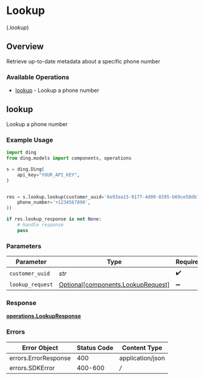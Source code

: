 # Lookup
(*.lookup*)

## Overview

Retrieve up-to-date metadata about a specific phone number

### Available Operations

* [lookup](#lookup) - Lookup a phone number

## lookup

Lookup a phone number

### Example Usage

```python
import ding
from ding.models import components, operations

s = ding.Ding(
    api_key="YOUR_API_KEY",
)


res = s.lookup.lookup(customer_uuid='6e93aa15-9177-4d09-8395-b69ce50db1c8', lookup_request=components.LookupRequest(
    phone_number='+1234567890',
))

if res.lookup_response is not None:
    # handle response
    pass
```

### Parameters

| Parameter                                                                  | Type                                                                       | Required                                                                   | Description                                                                |
| -------------------------------------------------------------------------- | -------------------------------------------------------------------------- | -------------------------------------------------------------------------- | -------------------------------------------------------------------------- |
| `customer_uuid`                                                            | *str*                                                                      | :heavy_check_mark:                                                         | N/A                                                                        |
| `lookup_request`                                                           | [Optional[components.LookupRequest]](../../models/shared/lookuprequest.md) | :heavy_minus_sign:                                                         | N/A                                                                        |


### Response

**[operations.LookupResponse](../../models/operations/lookupresponse.md)**
### Errors

| Error Object         | Status Code          | Content Type         |
| -------------------- | -------------------- | -------------------- |
| errors.ErrorResponse | 400                  | application/json     |
| errors.SDKError      | 400-600              | */*                  |
